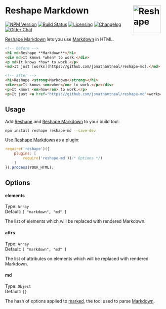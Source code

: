 # Reshape Markdown [<img src="https://jonathantneal.github.io/reshape-boilerplate/logo.svg" alt="Reshape" width="90" height="90" align="right">][Reshape]

[![NPM Version][npm-img]][npm-url]
[![Build Status][cli-img]][cli-url]
[![Licensing][lic-img]][lic-url]
[![Changelog][log-img]][log-url]
[![Gitter Chat][git-img]][git-url]

[Reshape Markdown] lets you use [Markdown] in HTML.

```html
<!-- before -->
<h1 md>Reshape **Markdown**</h1>
<div md>It knows *when* to work.</div>
<p md>It knows *how* to work.</p>
<md>It just [works](https://github.com/jonathantneal/reshape-md).</md>

<!-- after -->
<h1>Reshape <strong>Markdown</strong></h1>
<div><p>It knows <em>when</em> to work.</p></div>
<p>It knows <em>how</em> to work.</p>
<p>It just <a href="https://github.com/jonathantneal/reshape-md">works</a>.</p>
```

## Usage

Add [Reshape] and [Reshape Markdown] to your build tool:

```bash
npm install reshape reshape-md --save-dev
```

Use [Reshape Markdown] as a plugin:

```js
require('reshape')({
	plugins: [
		require('reshape-md')(/* Options */)
	]
}).process(YOUR_HTML);
```

## Options

#### elements

Type: `Array`  
Default: `[ "markdown", "md" ]`

The list of elements which will be replaced with rendered Markdown.

#### attrs

Type: `Array`  
Default: `[ "markdown", "md" ]`

The list of attributes on elements which will be replaced with rendered Markdown.

#### md

Type: `Object`  
Default: `{}`

The hash of options applied to [marked], the tool used to parse [Markdown].

[npm-url]: https://www.npmjs.com/package/reshape-md
[npm-img]: https://img.shields.io/npm/v/reshape-md.svg
[cli-url]: https://travis-ci.org/jonathantneal/reshape-md
[cli-img]: https://img.shields.io/travis/jonathantneal/reshape-md.svg
[lic-url]: LICENSE.md
[lic-img]: https://img.shields.io/npm/l/reshape-md.svg
[log-url]: CHANGELOG.md
[log-img]: https://img.shields.io/badge/changelog-md-blue.svg
[git-url]: https://gitter.im/reshape/reshape
[git-img]: https://img.shields.io/badge/chat-gitter-blue.svg

[Reshape Markdown]: https://github.com/jonathantneal/reshape-md
[Reshape]: https://github.com/reshape/reshape
[Markdown]: https://daringfireball.net/projects/markdown/syntax
[marked]: https://github.com/chjj/marked
